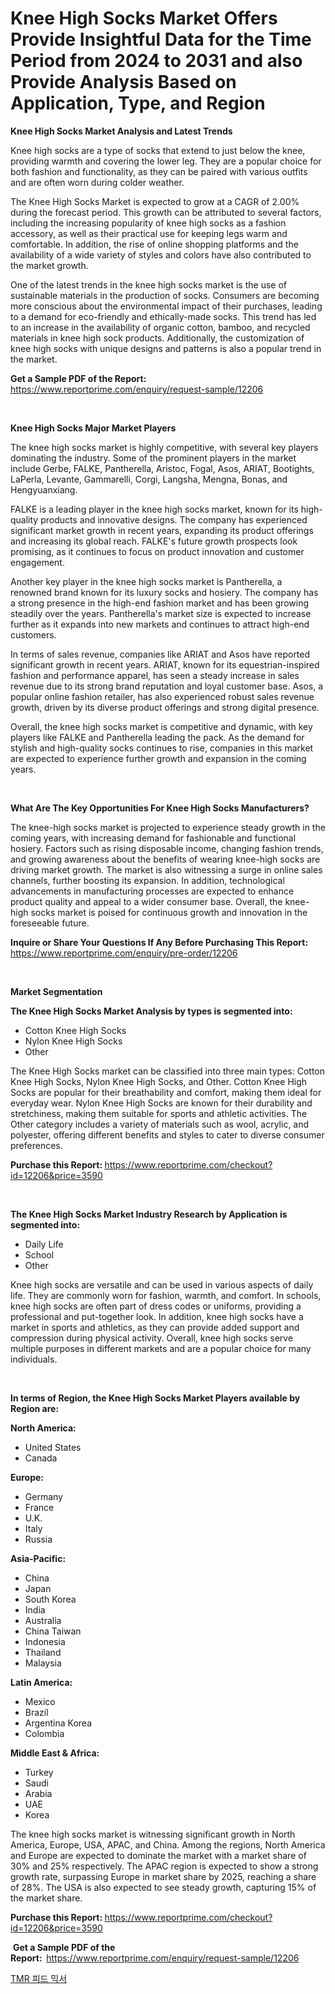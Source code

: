 <p><h1>Knee High Socks Market Offers Provide Insightful Data for the Time Period from 2024 to 2031 and also Provide Analysis Based on Application, Type, and Region</h1></p><p><strong>Knee High Socks Market Analysis and Latest Trends</strong></p>
<p><p>Knee high socks are a type of socks that extend to just below the knee, providing warmth and covering the lower leg. They are a popular choice for both fashion and functionality, as they can be paired with various outfits and are often worn during colder weather.</p><p>The Knee High Socks Market is expected to grow at a CAGR of 2.00% during the forecast period. This growth can be attributed to several factors, including the increasing popularity of knee high socks as a fashion accessory, as well as their practical use for keeping legs warm and comfortable. In addition, the rise of online shopping platforms and the availability of a wide variety of styles and colors have also contributed to the market growth.</p><p>One of the latest trends in the knee high socks market is the use of sustainable materials in the production of socks. Consumers are becoming more conscious about the environmental impact of their purchases, leading to a demand for eco-friendly and ethically-made socks. This trend has led to an increase in the availability of organic cotton, bamboo, and recycled materials in knee high sock products. Additionally, the customization of knee high socks with unique designs and patterns is also a popular trend in the market.</p></p>
<p><strong>Get a Sample PDF of the Report:&nbsp;</strong> <a href="https://www.reportprime.com/enquiry/request-sample/12206">https://www.reportprime.com/enquiry/request-sample/12206</a></p>
<p>&nbsp;</p>
<p><strong>Knee High Socks Major Market Players</strong></p>
<p><p>The knee high socks market is highly competitive, with several key players dominating the industry. Some of the prominent players in the market include Gerbe, FALKE, Pantherella, Aristoc, Fogal, Asos, ARIAT, Bootights, LaPerla, Levante, Gammarelli, Corgi, Langsha, Mengna, Bonas, and Hengyuanxiang.</p><p>FALKE is a leading player in the knee high socks market, known for its high-quality products and innovative designs. The company has experienced significant market growth in recent years, expanding its product offerings and increasing its global reach. FALKE's future growth prospects look promising, as it continues to focus on product innovation and customer engagement.</p><p>Another key player in the knee high socks market is Pantherella, a renowned brand known for its luxury socks and hosiery. The company has a strong presence in the high-end fashion market and has been growing steadily over the years. Pantherella's market size is expected to increase further as it expands into new markets and continues to attract high-end customers.</p><p>In terms of sales revenue, companies like ARIAT and Asos have reported significant growth in recent years. ARIAT, known for its equestrian-inspired fashion and performance apparel, has seen a steady increase in sales revenue due to its strong brand reputation and loyal customer base. Asos, a popular online fashion retailer, has also experienced robust sales revenue growth, driven by its diverse product offerings and strong digital presence.</p><p>Overall, the knee high socks market is competitive and dynamic, with key players like FALKE and Pantherella leading the pack. As the demand for stylish and high-quality socks continues to rise, companies in this market are expected to experience further growth and expansion in the coming years.</p></p>
<p>&nbsp;</p>
<p><strong>What Are The Key Opportunities For Knee High Socks Manufacturers?</strong></p>
<p><p>The knee-high socks market is projected to experience steady growth in the coming years, with increasing demand for fashionable and functional hosiery. Factors such as rising disposable income, changing fashion trends, and growing awareness about the benefits of wearing knee-high socks are driving market growth. The market is also witnessing a surge in online sales channels, further boosting its expansion. In addition, technological advancements in manufacturing processes are expected to enhance product quality and appeal to a wider consumer base. Overall, the knee-high socks market is poised for continuous growth and innovation in the foreseeable future.</p></p>
<p><strong>Inquire or Share Your Questions If Any Before Purchasing This Report:</strong> <a href="https://www.reportprime.com/enquiry/pre-order/12206">https://www.reportprime.com/enquiry/pre-order/12206</a></p>
<p>&nbsp;</p>
<p><strong>Market Segmentation</strong></p>
<p><strong>The Knee High Socks Market Analysis by types is segmented into:</strong></p>
<p><ul><li>Cotton Knee High Socks</li><li>Nylon Knee High Socks</li><li>Other</li></ul></p>
<p><p>The Knee High Socks market can be classified into three main types: Cotton Knee High Socks, Nylon Knee High Socks, and Other. Cotton Knee High Socks are popular for their breathability and comfort, making them ideal for everyday wear. Nylon Knee High Socks are known for their durability and stretchiness, making them suitable for sports and athletic activities. The Other category includes a variety of materials such as wool, acrylic, and polyester, offering different benefits and styles to cater to diverse consumer preferences.</p></p>
<p><strong>Purchase this Report:&nbsp;</strong><a href="https://www.reportprime.com/checkout?id=12206&price=3590">https://www.reportprime.com/checkout?id=12206&price=3590</a></p>
<p>&nbsp;</p>
<p><strong>The Knee High Socks Market Industry Research by Application is segmented into:</strong></p>
<p><ul><li>Daily Life</li><li>School</li><li>Other</li></ul></p>
<p><p>Knee high socks are versatile and can be used in various aspects of daily life. They are commonly worn for fashion, warmth, and comfort. In schools, knee high socks are often part of dress codes or uniforms, providing a professional and put-together look. In addition, knee high socks have a market in sports and athletics, as they can provide added support and compression during physical activity. Overall, knee high socks serve multiple purposes in different markets and are a popular choice for many individuals.</p></p>
<p>&nbsp;</p>
<p><strong>In terms of Region, the Knee High Socks Market Players available by Region are:</strong></p>
<p>
    <p> <strong> North America: </strong>
        <ul>
            <li>United States</li>
            <li>Canada</li>
        </ul>
        </p> 
    <p> <strong> Europe: </strong>
        <ul>
            <li>Germany</li>
            <li>France</li>
            <li>U.K.</li>
            <li>Italy</li>
            <li>Russia</li>
        </ul>
        </p> 
    <p> <strong> Asia-Pacific: </strong>
        <ul>
            <li>China</li>
            <li>Japan</li>
            <li>South Korea</li>
            <li>India</li>
            <li>Australia</li>
            <li>China Taiwan</li>
            <li>Indonesia</li>
            <li>Thailand</li>
            <li>Malaysia</li>
        </ul>
        </p> 
    <p> <strong> Latin America: </strong>
        <ul>
            <li>Mexico</li>
            <li>Brazil</li>
            <li>Argentina Korea</li>
            <li>Colombia</li>
        </ul>
        </p> 
    <p> <strong> Middle East & Africa: </strong>
        <ul>
            <li>Turkey</li>
            <li>Saudi</li>
            <li>Arabia</li>
            <li>UAE</li>
            <li>Korea</li>
        </ul>
    </p>
    </p>
<p><p>The knee high socks market is witnessing significant growth in North America, Europe, USA, APAC, and China. Among the regions, North America and Europe are expected to dominate the market with a market share of 30% and 25% respectively. The APAC region is expected to show a strong growth rate, surpassing Europe in market share by 2025, reaching a share of 28%. The USA is also expected to see steady growth, capturing 15% of the market share.</p></p>
<p><strong>Purchase this Report: </strong><a href="https://www.reportprime.com/checkout?id=12206&price=3590">https://www.reportprime.com/checkout?id=12206&price=3590</a></p>
<p>&nbsp;<strong>Get a Sample PDF of the Report:&nbsp;&nbsp;</strong><a href="https://www.reportprime.com/enquiry/request-sample/12206">https://www.reportprime.com/enquiry/request-sample/12206</a></p>
<p><strong></strong></p>
<p><p><a href="https://medium.com/@ethanmorar2011/tmr-%ED%94%BC%EB%93%9C%EB%AF%B9%EC%84%9C-%EC%8B%9C%EC%9E%A5-%EC%84%B1%EA%B3%B5%EC%A0%81%EC%9D%B8-%EB%B9%84%EC%A6%88%EB%8B%88%EC%8A%A4-%EC%A0%84%EB%9E%B5%EC%9D%98-%EC%97%B4%EC%87%A0-2031%EB%85%84%EA%B9%8C%EC%A7%80-%EC%98%88%EC%B8%A1-846dbc5bf48a">TMR 피드 믹서</a></p></p>
